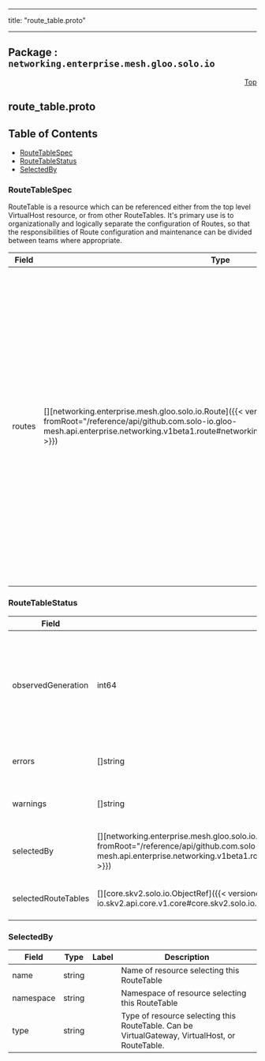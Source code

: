 
---

title: "route_table.proto"

---

## Package : `networking.enterprise.mesh.gloo.solo.io`



<a name="top"></a>

<a name="API Reference for route_table.proto"></a>
<p align="right"><a href="#top">Top</a></p>

## route_table.proto


## Table of Contents
  - [RouteTableSpec](#networking.enterprise.mesh.gloo.solo.io.RouteTableSpec)
  - [RouteTableStatus](#networking.enterprise.mesh.gloo.solo.io.RouteTableStatus)
  - [SelectedBy](#networking.enterprise.mesh.gloo.solo.io.SelectedBy)







<a name="networking.enterprise.mesh.gloo.solo.io.RouteTableSpec"></a>

### RouteTableSpec
RouteTable is a resource which can be referenced either from the top level VirtualHost resource, or from other RouteTables. It's primary use is to organizationally and logically separate the configuration of Routes, so that the responsibilities of Route configuration and maintenance can be divided between teams where appropriate.


| Field | Type | Label | Description |
| ----- | ---- | ----- | ----------- |
| routes | [][networking.enterprise.mesh.gloo.solo.io.Route]({{< versioned_link_path fromRoot="/reference/api/github.com.solo-io.gloo-mesh.api.enterprise.networking.v1beta1.route#networking.enterprise.mesh.gloo.solo.io.Route" >}}) | repeated | The list of HTTP Routes define routing actions to be taken for incoming HTTP requests whose host header matches this virtual host. If the request matches more than one Route in the list, the first Route matched will be selected. If the list of Routes is empty, the virtual host will be ignored by Gloo. |
  





<a name="networking.enterprise.mesh.gloo.solo.io.RouteTableStatus"></a>

### RouteTableStatus



| Field | Type | Label | Description |
| ----- | ---- | ----- | ----------- |
| observedGeneration | int64 |  | The most recent generation observed in the the RouteTable metadata. If the `observedGeneration` does not match `metadata.generation`, Gloo Mesh has not processed the most recent version of this resource. |
  | errors | []string | repeated | Any errors found while processing this generation of the resource. |
  | warnings | []string | repeated | Any warnings found while processing this generation of the resource. |
  | selectedBy | [][networking.enterprise.mesh.gloo.solo.io.SelectedBy]({{< versioned_link_path fromRoot="/reference/api/github.com.solo-io.gloo-mesh.api.enterprise.networking.v1beta1.route_table#networking.enterprise.mesh.gloo.solo.io.SelectedBy" >}}) | repeated | List of resources which have selected this RouteTable. Can be VirtualHosts or other RouteTables |
  | selectedRouteTables | [][core.skv2.solo.io.ObjectRef]({{< versioned_link_path fromRoot="/reference/api/github.com.solo-io.skv2.api.core.v1.core#core.skv2.solo.io.ObjectRef" >}}) | repeated | List of child RouteTables that this RouteTable delegates to |
  





<a name="networking.enterprise.mesh.gloo.solo.io.SelectedBy"></a>

### SelectedBy



| Field | Type | Label | Description |
| ----- | ---- | ----- | ----------- |
| name | string |  | Name of resource selecting this RouteTable |
  | namespace | string |  | Namespace of resource selecting this RouteTable |
  | type | string |  | Type of resource selecting this RouteTable. Can be VirtualGateway, VirtualHost, or RouteTable. |
  




 <!-- end messages -->

 <!-- end enums -->

 <!-- end HasExtensions -->

 <!-- end services -->

